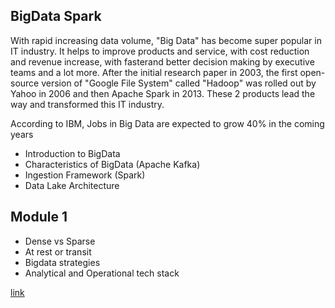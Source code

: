 ## BigData Spark


With rapid increasing data volume, "Big Data" has become super popular in IT industry. It helps to improve products and service, with cost reduction and revenue increase, with fasterand better decision making by executive teams and a lot more.
After the initial research paper in 2003, the first open-source version of "Google File System" called "Hadoop" was rolled out by Yahoo in 2006 and then Apache Spark in 2013. These 2 products lead the way and transformed this IT industry.

According to IBM, Jobs in Big Data are expected to grow 40% in the coming years

- Introduction to BigData
- Characteristics of BigData (Apache Kafka)
- Ingestion Framework (Spark)
- Data Lake Architecture

## Module 1
- Dense vs Sparse
- At rest or transit
- Bigdata strategies
- Analytical and Operational tech stack

[link](https://www.unofficialgoogledatascience.com/2016/10/practical-advice-for-analysis-of-large.html)
